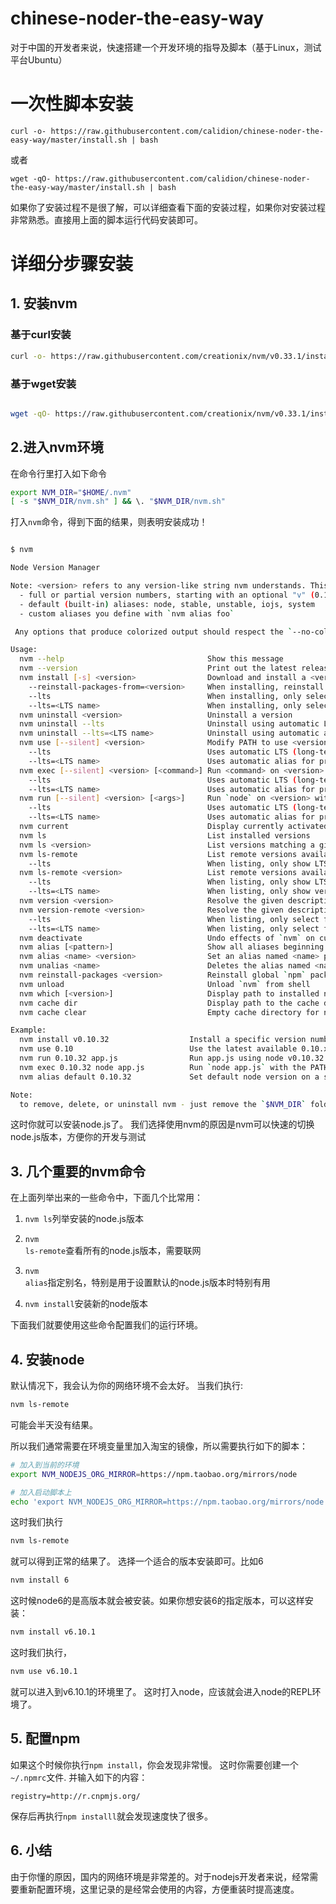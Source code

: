 # chinese-noder-the-easy-way
对于中国的开发者来说，快速搭建一个开发环境的指导及脚本（基于Linux，测试平台Ubuntu）


# 一次性脚本安装

```
curl -o- https://raw.githubusercontent.com/calidion/chinese-noder-the-easy-way/master/install.sh | bash
```
或者
```
wget -qO- https://raw.githubusercontent.com/calidion/chinese-noder-the-easy-way/master/install.sh | bash

```

如果你了安装过程不是很了解，可以详细查看下面的安装过程，如果你对安装过程非常熟悉。直接用上面的脚本运行代码安装即可。


# 详细分步骤安装

## 1. 安装nvm


### 基于curl安装

```bash
curl -o- https://raw.githubusercontent.com/creationix/nvm/v0.33.1/install.sh | bash
```
### 基于wget安装

```bash

wget -qO- https://raw.githubusercontent.com/creationix/nvm/v0.33.1/install.sh | bash

```

## 2.进入nvm环境

在命令行里打入如下命令

```bash
export NVM_DIR="$HOME/.nvm"
[ -s "$NVM_DIR/nvm.sh" ] && \. "$NVM_DIR/nvm.sh"  
```

打入<code>nvm</code>命令，得到下面的结果，则表明安装成功！

```bash

$ nvm

Node Version Manager

Note: <version> refers to any version-like string nvm understands. This includes:
  - full or partial version numbers, starting with an optional "v" (0.10, v0.1.2, v1)
  - default (built-in) aliases: node, stable, unstable, iojs, system
  - custom aliases you define with `nvm alias foo`

 Any options that produce colorized output should respect the `--no-colors` option.

Usage:
  nvm --help                                Show this message
  nvm --version                             Print out the latest released version of nvm
  nvm install [-s] <version>                Download and install a <version>, [-s] from source. Uses .nvmrc if available
    --reinstall-packages-from=<version>     When installing, reinstall packages installed in <node|iojs|node version number>
    --lts                                   When installing, only select from LTS (long-term support) versions
    --lts=<LTS name>                        When installing, only select from versions for a specific LTS line
  nvm uninstall <version>                   Uninstall a version
  nvm uninstall --lts                       Uninstall using automatic LTS (long-term support) alias `lts/*`, if available.
  nvm uninstall --lts=<LTS name>            Uninstall using automatic alias for provided LTS line, if available.
  nvm use [--silent] <version>              Modify PATH to use <version>. Uses .nvmrc if available
    --lts                                   Uses automatic LTS (long-term support) alias `lts/*`, if available.
    --lts=<LTS name>                        Uses automatic alias for provided LTS line, if available.
  nvm exec [--silent] <version> [<command>] Run <command> on <version>. Uses .nvmrc if available
    --lts                                   Uses automatic LTS (long-term support) alias `lts/*`, if available.
    --lts=<LTS name>                        Uses automatic alias for provided LTS line, if available.
  nvm run [--silent] <version> [<args>]     Run `node` on <version> with <args> as arguments. Uses .nvmrc if available
    --lts                                   Uses automatic LTS (long-term support) alias `lts/*`, if available.
    --lts=<LTS name>                        Uses automatic alias for provided LTS line, if available.
  nvm current                               Display currently activated version
  nvm ls                                    List installed versions
  nvm ls <version>                          List versions matching a given <version>
  nvm ls-remote                             List remote versions available for install
    --lts                                   When listing, only show LTS (long-term support) versions
  nvm ls-remote <version>                   List remote versions available for install, matching a given <version>
    --lts                                   When listing, only show LTS (long-term support) versions
    --lts=<LTS name>                        When listing, only show versions for a specific LTS line
  nvm version <version>                     Resolve the given description to a single local version
  nvm version-remote <version>              Resolve the given description to a single remote version
    --lts                                   When listing, only select from LTS (long-term support) versions
    --lts=<LTS name>                        When listing, only select from versions for a specific LTS line
  nvm deactivate                            Undo effects of `nvm` on current shell
  nvm alias [<pattern>]                     Show all aliases beginning with <pattern>
  nvm alias <name> <version>                Set an alias named <name> pointing to <version>
  nvm unalias <name>                        Deletes the alias named <name>
  nvm reinstall-packages <version>          Reinstall global `npm` packages contained in <version> to current version
  nvm unload                                Unload `nvm` from shell
  nvm which [<version>]                     Display path to installed node version. Uses .nvmrc if available
  nvm cache dir                             Display path to the cache directory for nvm
  nvm cache clear                           Empty cache directory for nvm

Example:
  nvm install v0.10.32                  Install a specific version number
  nvm use 0.10                          Use the latest available 0.10.x release
  nvm run 0.10.32 app.js                Run app.js using node v0.10.32
  nvm exec 0.10.32 node app.js          Run `node app.js` with the PATH pointing to node v0.10.32
  nvm alias default 0.10.32             Set default node version on a shell

Note:
  to remove, delete, or uninstall nvm - just remove the `$NVM_DIR` folder (usually `~/.nvm`)

```
这时你就可以安装node.js了。
我们选择使用nvm的原因是nvm可以快速的切换node.js版本，方便你的开发与测试

## 3. 几个重要的nvm命令
在上面列举出来的一些命令中，下面几个比常用：

1. <code>nvm ls</code>列举安装的node.js版本

2. <code>nvm ls-remote</code>查看所有的node.js版本，需要联网

3. <code>nvm alias</code>指定别名，特别是用于设置默认的node.js版本时特别有用

4. <code>nvm install</code>安装新的node版本

下面我们就要使用这些命令配置我们的运行环境。


## 4. 安装node

默认情况下，我会认为你的网络环境不会太好。
当我们执行:

```bash
nvm ls-remote
```

可能会半天没有结果。

所以我们通常需要在环境变量里加入淘宝的镜像，所以需要执行如下的脚本：

```bash
# 加入到当前的环境
export NVM_NODEJS_ORG_MIRROR=https://npm.taobao.org/mirrors/node  

# 加入启动脚本上
echo 'export NVM_NODEJS_ORG_MIRROR=https://npm.taobao.org/mirrors/node' >> ~/.profile   
```

这时我们执行

```bash
nvm ls-remote
```
就可以得到正常的结果了。
选择一个适合的版本安装即可。比如6

```bash
nvm install 6
```

这时候node6的是高版本就会被安装。如果你想安装6的指定版本，可以这样安装：

```bash
nvm install v6.10.1
```

这时我们执行，


```bash
nvm use v6.10.1
```


就可以进入到v6.10.1的环境里了。
这时打入node，应该就会进入node的REPL环境了。

## 5. 配置npm

如果这个时候你执行<code>npm install</code>，你会发现非常慢。
这时你需要创建一个<code>~/.npmrc</code>文件. 
并输入如下的内容： 

```
registry=http://r.cnpmjs.org/
```

保存后再执行<code>npm installl</code>就会发现速度快了很多。

## 6. 小结

由于你懂的原因，国内的网络环境是非常差的。对于nodejs开发者来说，经常需要重新配置环境，这里记录的是经常会使用的内容，方便重装时提高速度。

